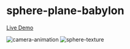 # sphere-plane-babylon
[Live Demo](https://fl-martin.github.io/sphere-plane-babylon/)

![camera-animation](https://user-images.githubusercontent.com/72820337/143276288-e32c8e84-b738-4159-adc5-1e64daf925a3.gif)
![sphere-texture](https://user-images.githubusercontent.com/72820337/143276620-66dd912e-926b-4596-b59d-e50c705bcdc2.gif)
